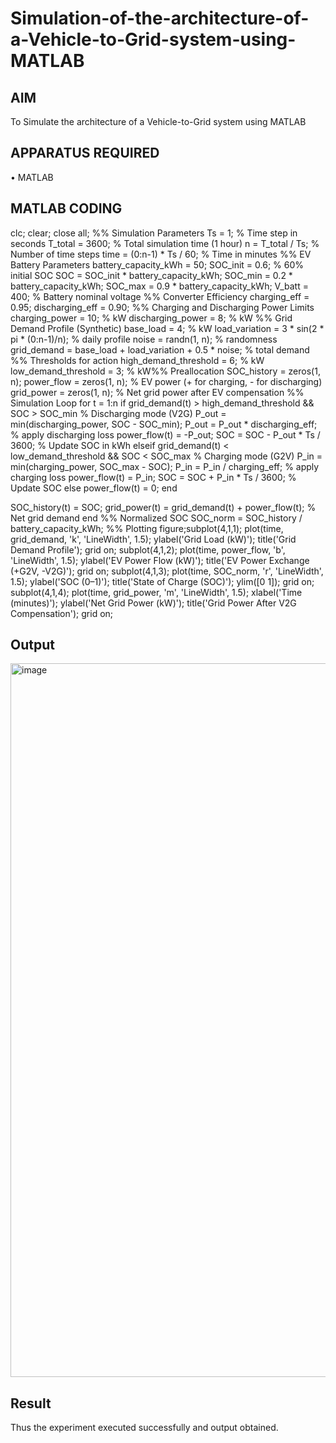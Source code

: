 # Simulation-of-the-architecture-of-a-Vehicle-to-Grid-system-using-MATLAB
## AIM
To Simulate the architecture of a Vehicle-to-Grid system using MATLAB 

## APPARATUS REQUIRED
•	MATLAB

## MATLAB CODING
clc;
clear;
close all;
%% Simulation Parameters
Ts = 1; % Time step in seconds
T_total = 3600; % Total simulation time (1 hour)
n = T_total / Ts; % Number of time steps
time = (0:n-1) * Ts / 60; % Time in minutes
%% EV Battery Parameters
battery_capacity_kWh = 50;
SOC_init = 0.6; % 60% initial SOC
SOC = SOC_init * battery_capacity_kWh;
SOC_min = 0.2 * battery_capacity_kWh;
SOC_max = 0.9 * battery_capacity_kWh;
V_batt = 400; % Battery nominal voltage
%% Converter Efficiency
charging_eff = 0.95;
discharging_eff = 0.90;
%% Charging and Discharging Power Limits
charging_power = 10; % kW
discharging_power = 8; % kW
%% Grid Demand Profile (Synthetic)
base_load = 4; % kW
load_variation = 3 * sin(2 * pi * (0:n-1)/n); % daily profile
noise = randn(1, n); % randomness
grid_demand = base_load + load_variation + 0.5 * noise; % total demand
%% Thresholds for action
high_demand_threshold = 6; % kW
low_demand_threshold = 3; % kW%% Preallocation
SOC_history = zeros(1, n);
power_flow = zeros(1, n); % EV power (+ for charging, - for discharging)
grid_power = zeros(1, n); % Net grid power after EV compensation
%% Simulation Loop
for t = 1:n
 if grid_demand(t) > high_demand_threshold && SOC > SOC_min
 % Discharging mode (V2G)
 P_out = min(discharging_power, SOC - SOC_min);
 P_out = P_out * discharging_eff; % apply discharging loss
 power_flow(t) = -P_out;
 SOC = SOC - P_out * Ts / 3600; % Update SOC in kWh
 elseif grid_demand(t) < low_demand_threshold && SOC < SOC_max
 % Charging mode (G2V)
 P_in = min(charging_power, SOC_max - SOC);
 P_in = P_in / charging_eff; % apply charging loss
 power_flow(t) = P_in;
 SOC = SOC + P_in * Ts / 3600; % Update SOC
 else
 power_flow(t) = 0;
 end
 
 SOC_history(t) = SOC;
 grid_power(t) = grid_demand(t) + power_flow(t); % Net grid demand
end
%% Normalized SOC
SOC_norm = SOC_history / battery_capacity_kWh;
%% Plotting
figure;subplot(4,1,1);
plot(time, grid_demand, 'k', 'LineWidth', 1.5);
ylabel('Grid Load (kW)');
title('Grid Demand Profile'); grid on;
subplot(4,1,2);
plot(time, power_flow, 'b', 'LineWidth', 1.5);
ylabel('EV Power Flow (kW)');
title('EV Power Exchange (+G2V, -V2G)'); grid on;
subplot(4,1,3);
plot(time, SOC_norm, 'r', 'LineWidth', 1.5);
ylabel('SOC (0–1)');
title('State of Charge (SOC)'); ylim([0 1]); grid on;
subplot(4,1,4);
plot(time, grid_power, 'm', 'LineWidth', 1.5);
xlabel('Time (minutes)');
ylabel('Net Grid Power (kW)');
title('Grid Power After V2G Compensation'); grid on;
## Output
<img width="679" height="1142" alt="image" src="https://github.com/user-attachments/assets/50d7422c-1ae0-447d-a897-1635cf93a373" />

## Result
Thus the experiment executed successfully and output obtained.
